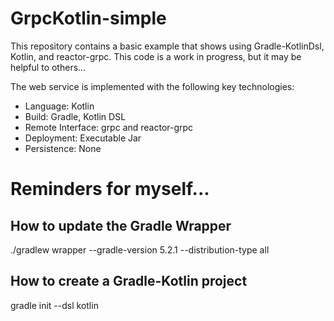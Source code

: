 # GrpcKotlin-simple
This repository contains a basic example that shows using Gradle-KotlinDsl, 
Kotlin, and reactor-grpc.  This code is a work in progress, but it may be 
helpful to others...

The web service is implemented with the following key technologies:

- Language: Kotlin
- Build: Gradle, Kotlin DSL 
- Remote Interface: grpc and reactor-grpc
- Deployment: Executable Jar
- Persistence: None

<h1>Reminders for myself...</h1>
<h2>How to update the Gradle Wrapper</h2>
 ./gradlew wrapper --gradle-version 5.2.1 --distribution-type all

<h2>How to create a Gradle-Kotlin project</h2>
gradle init --dsl kotlin
